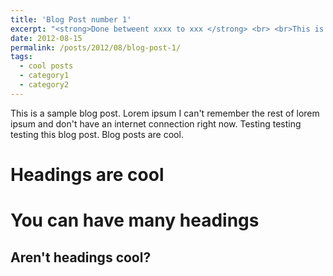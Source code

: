 ```yaml
---
title: 'Blog Post number 1'
excerpt: "<strong>Done betweent xxxx to xxx </strong> <br> <br>This is a sample blog post. Lorem ipsum I can't remember the rest of lorem ipsum and don't have an internet connection right now. Testing testing testing this blog post. Blog posts are cool."
date: 2012-08-15
permalink: /posts/2012/08/blog-post-1/
tags:
  - cool posts
  - category1
  - category2
---
```


This is a sample blog post. Lorem ipsum I can't remember the rest of lorem ipsum and don't have an internet connection right now. Testing testing testing this blog post. Blog posts are cool.

Headings are cool
======

You can have many headings
======

Aren't headings cool?
------